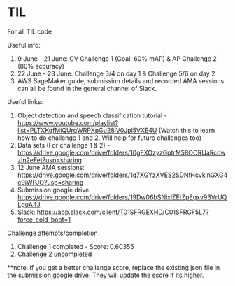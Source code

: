 # TIL
For all TIL code


Useful info:
1. 9 June - 21 June: CV Challenge 1 (Goal: 60% mAP) & AP Challenge 2 (80% accuracy)
2. 22 June - 23 June: Challenge 3/4 on day 1 & Challenge 5/6 on day 2
3. AWS SageMaker guide, submission details and recorded AMA sessions can all be found in the general channel of Slack.


Useful links:
1. Object detection and speech classification tutorial - https://www.youtube.com/playlist?list=PLTXKqfMiQUrqWRPXpGu28iV0Jpl5VXE4U
(Watch this to learn how to do challenge 1 and 2. Will help for future challenges too)
2. Data sets (For challenge 1 & 2) -  https://drive.google.com/drive/folders/10gFXOzyzGptrM58OORUaRcowzln2eFet?usp=sharing
3. 12 June AMA sessions: https://drive.google.com/drive/folders/1q7XGYzXVES2SDNtHcvklnGXG4c9iWPJO?usp=sharing
4. Submission google drive: https://drive.google.com/drive/folders/19Dw06bSNixlZEtZpEqxv93VrUQLguA4J
5. Slack: https://app.slack.com/client/T01SFRGEXHD/C01SFRGF5L7?force_cold_boot=1

Challenge attempts/completion
1. Challenge 1 completed - Score: 0.60355
2. Challenge 2 uncompleted



**note: If you get a better challenge score, replace the existing json file in the submission google drive. 
They will update the score if its higher.
